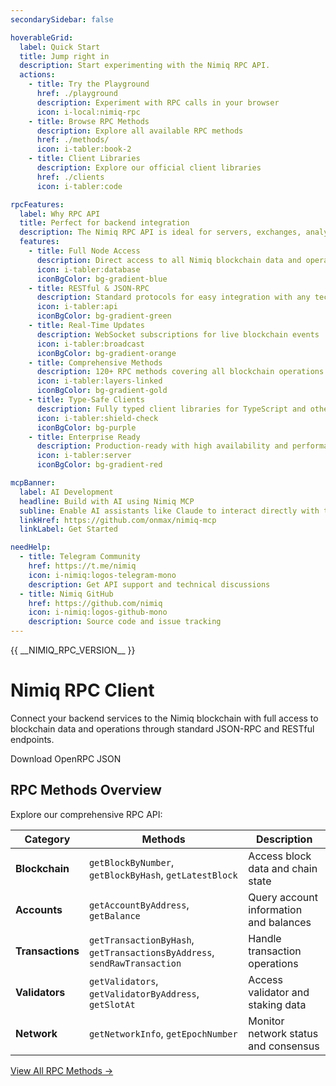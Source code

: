 ```yaml
---
secondarySidebar: false

hoverableGrid:
  label: Quick Start
  title: Jump right in
  description: Start experimenting with the Nimiq RPC API.
  actions:
    - title: Try the Playground
      href: ./playground
      description: Experiment with RPC calls in your browser
      icon: i-local:nimiq-rpc
    - title: Browse RPC Methods
      description: Explore all available RPC methods
      href: ./methods/
      icon: i-tabler:book-2
    - title: Client Libraries
      description: Explore our official client libraries
      href: ./clients
      icon: i-tabler:code

rpcFeatures:
  label: Why RPC API
  title: Perfect for backend integration
  description: The Nimiq RPC API is ideal for servers, exchanges, analytics platforms, and any service needing reliable blockchain connectivity.
  features:
    - title: Full Node Access
      description: Direct access to all Nimiq blockchain data and operations
      icon: i-tabler:database
      iconBgColor: bg-gradient-blue
    - title: RESTful & JSON-RPC
      description: Standard protocols for easy integration with any tech stack
      icon: i-tabler:api
      iconBgColor: bg-gradient-green
    - title: Real-Time Updates
      description: WebSocket subscriptions for live blockchain events
      icon: i-tabler:broadcast
      iconBgColor: bg-gradient-orange
    - title: Comprehensive Methods
      description: 120+ RPC methods covering all blockchain operations
      icon: i-tabler:layers-linked
      iconBgColor: bg-gradient-gold
    - title: Type-Safe Clients
      description: Fully typed client libraries for TypeScript and other languages
      icon: i-tabler:shield-check
      iconBgColor: bg-purple
    - title: Enterprise Ready
      description: Production-ready with high availability and performance
      icon: i-tabler:server
      iconBgColor: bg-gradient-red

mcpBanner:
  label: AI Development
  headline: Build with AI using Nimiq MCP
  subline: Enable AI assistants like Claude to interact directly with the Nimiq blockchain through our Model Context Protocol server.
  linkHref: https://github.com/onmax/nimiq-mcp
  linkLabel: Get Started

needHelp:
  - title: Telegram Community
    href: https://t.me/nimiq
    icon: i-nimiq:logos-telegram-mono
    description: Get API support and technical discussions
  - title: Nimiq GitHub
    href: https://github.com/nimiq
    icon: i-nimiq:logos-github-mono
    description: Source code and issue tracking
---
```


<script setup lang="ts">
import '../node_modules/nimiq-css/dist/css/static-content.css'
import HoverableGrid from '../.vitepress/theme/components/HoverableGrid.vue'
import NimiqFeatures from '../.vitepress/theme/components/NimiqFeatures.vue'
import Banner from '../.vitepress/theme/components/Banner.vue'
</script>

<span text="neutral-800 f-xs" absolute right-0 top-8 font-semibold outline="1.5 neutral-600 ~" f-px-2xs rounded-full font-code>
{{ __NIMIQ_RPC_VERSION__ }}
</span>

# Nimiq RPC Client

Connect your backend services to the Nimiq blockchain with full access to blockchain data and operations through standard JSON-RPC and RESTful endpoints.

<a :href="`https://github.com/nimiq/core-rs-albatross/releases/download/${__NIMIQ_RPC_VERSION__}/openrpc-document.json`" nq-arrow nq-pill-blue mx-0>
  Download OpenRPC JSON
</a>

<HoverableGrid v-bind="$frontmatter.hoverableGrid" />

<NimiqFeatures v-bind="$frontmatter.rpcFeatures" />

<Banner  v-bind="$frontmatter.mcpBanner" />

## RPC Methods Overview

Explore our comprehensive RPC API:

| Category | Methods | Description |
|---|---|---|
| **Blockchain** | `getBlockByNumber`, `getBlockByHash`, `getLatestBlock` | Access block data and chain state |
| **Accounts** | `getAccountByAddress`, `getBalance` | Query account information and balances |
| **Transactions** | `getTransactionByHash`, `getTransactionsByAddress`, `sendRawTransaction` | Handle transaction operations |
| **Validators** | `getValidators`, `getValidatorByAddress`, `getSlotAt` | Access validator and staking data |
| **Network** | `getNetworkInfo`, `getEpochNumber` | Monitor network status and consensus |

[View All RPC Methods →](./methods/)

<NqGrid f-my-xl :cards="$frontmatter.needHelp" />
